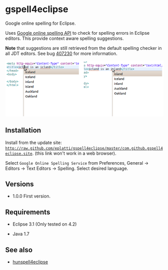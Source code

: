 gspell4eclipse
==============

Google online spelling for Eclipse.

Uses <a href="http://code.google.com/p/google-api-spelling-java">Google online spelling API</a> to check for spelling
errors in Eclipse editors. This provide context aware spelling suggestions.

__Note__ that suggestions are still retrieved from the default spelling checker in all JDT
editors. See bug <a href="https://bugs.eclipse.org/bugs/show_bug.cgi?id=407230">407230</a> for more information.

<img src="desc.png" width="600"/>

Installation 
------------

Install from the update site: <code>http://raw.github.com/eplatti/gspell4eclipse/master/com.github.gspell4eclipse.site</code>.
(this link won't work in a web browser).

Select <code>Google Online Spelling Service</code> from Preferences, General -> Editors -> Text Editors -> Spelling. Select
desired language.

Versions
--------

* 1.0.0 First version.

Requirements
------------

* Eclipse 3.1 (Only tested on 4.2)

* Java 1.7 

See also
---------

* <a href="http://code.google.com/p/hunspell4eclipse/">hunspell4eclipse</a>